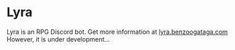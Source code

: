 # Lyra
Lyra is an RPG Discord bot. Get more information at [lyra.benzoogataga.com](https://lyra.benzoogataga.com/)
However, it is under development...
